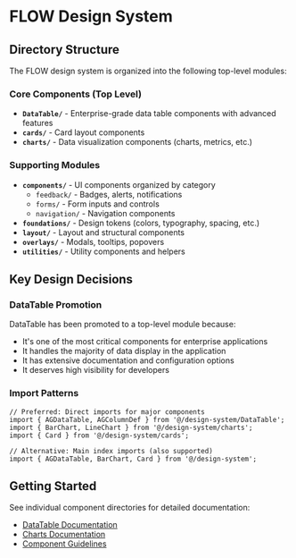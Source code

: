# FLOW Design System

## Directory Structure

The FLOW design system is organized into the following top-level modules:

### Core Components (Top Level)
- **`DataTable/`** - Enterprise-grade data table components with advanced features
- **`cards/`** - Card layout components
- **`charts/`** - Data visualization components (charts, metrics, etc.)

### Supporting Modules
- **`components/`** - UI components organized by category
  - `feedback/` - Badges, alerts, notifications
  - `forms/` - Form inputs and controls
  - `navigation/` - Navigation components
- **`foundations/`** - Design tokens (colors, typography, spacing, etc.)
- **`layout/`** - Layout and structural components
- **`overlays/`** - Modals, tooltips, popovers
- **`utilities/`** - Utility components and helpers

## Key Design Decisions

### DataTable Promotion
DataTable has been promoted to a top-level module because:
- It's one of the most critical components for enterprise applications
- It handles the majority of data display in the application
- It has extensive documentation and configuration options
- It deserves high visibility for developers

### Import Patterns

```tsx
// Preferred: Direct imports for major components
import { AGDataTable, AGColumnDef } from '@/design-system/DataTable';
import { BarChart, LineChart } from '@/design-system/charts';
import { Card } from '@/design-system/cards';

// Alternative: Main index imports (also supported)
import { AGDataTable, BarChart, Card } from '@/design-system';
```

## Getting Started

See individual component directories for detailed documentation:
- [DataTable Documentation](./DataTable/README.md)
- [Charts Documentation](./charts/README.md)
- [Component Guidelines](./components/README.md) 